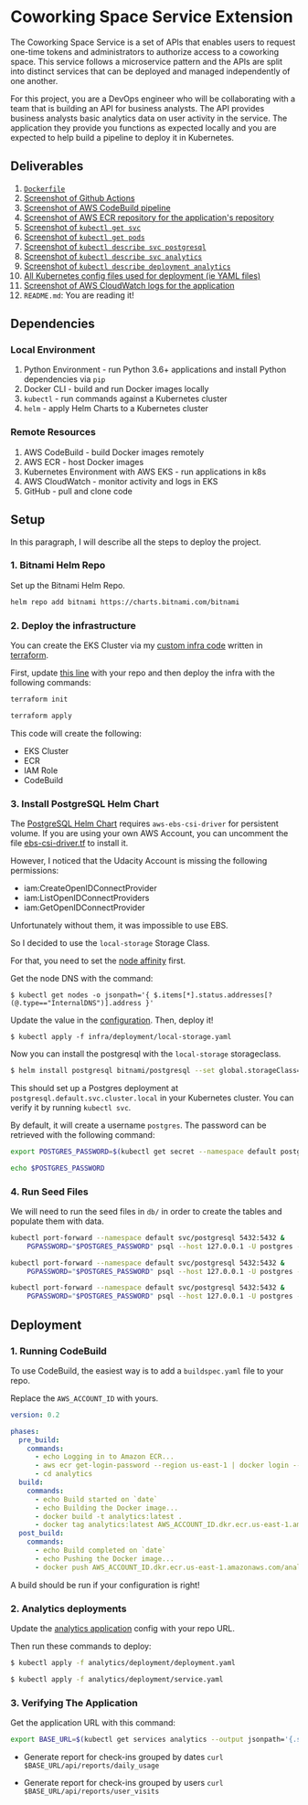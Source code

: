 # Coworking Space Service Extension

The Coworking Space Service is a set of APIs that enables users to request one-time tokens and administrators to authorize access to a coworking space. This service follows a microservice pattern and the APIs are split into distinct services that can be deployed and managed independently of one another.

For this project, you are a DevOps engineer who will be collaborating with a team that is building an API for business analysts. The API provides business analysts basic analytics data on user activity in the service. The application they provide you functions as expected locally and you are expected to help build a pipeline to deploy it in Kubernetes.

## Deliverables

1. [`Dockerfile`](analytics/Dockerfile)
2. [Screenshot of Github Actions](screenshots/github_action_pipeline.png)
3. [Screenshot of AWS CodeBuild pipeline](screenshots/codebuild_result.png)
4. [Screenshot of AWS ECR repository for the application's repository](screenshots/aws_ecr.png)
5. [Screenshot of `kubectl get svc`](screenshots/kubectl_svc.png)
6. [Screenshot of `kubectl get pods`](screenshots/kubectl_pods.png)
7. [Screenshot of `kubectl describe svc postgresql`](screenshots/kubectl_describe_svc_db.png)
8. [Screenshot of `kubectl describe svc analytics`](screenshots/kubectl_describe_svc_analytics.png)
9. [Screenshot of `kubectl describe deployment analytics`](screenshots/kubectl_describe_deploy_analytics.png)
10. [All Kubernetes config files used for deployment (ie YAML files)](analytics/k8s)
11. [Screenshot of AWS CloudWatch logs for the application](screenshots/analytics_logs.png)
12. `README.md`: You are reading it!

## Dependencies

### Local Environment

1. Python Environment - run Python 3.6+ applications and install Python dependencies via `pip`
2. Docker CLI - build and run Docker images locally
3. `kubectl` - run commands against a Kubernetes cluster
4. `helm` - apply Helm Charts to a Kubernetes cluster

### Remote Resources

1. AWS CodeBuild - build Docker images remotely
2. AWS ECR - host Docker images
3. Kubernetes Environment with AWS EKS - run applications in k8s
4. AWS CloudWatch - monitor activity and logs in EKS
5. GitHub - pull and clone code

## Setup

In this paragraph, I will describe all the steps to deploy the project.

### 1. Bitnami Helm Repo

Set up the Bitnami Helm Repo.

```bash
helm repo add bitnami https://charts.bitnami.com/bitnami
```

### 2. Deploy the infrastructure

You can create the EKS Cluster via my [custom infra code](infra/terraform) written in [terraform](https://developer.hashicorp.com/terraform/downloads).

First, update [this line](https://github.com/abdelino17/coworking-space/blob/92f792bf94c311e8ba7907299a7c0f3aaf78a0ea/infra/terraform/main.tf#L297) with your repo and then deploy the infra with the following commands:

```bash
terraform init

terraform apply
```

This code will create the following:

- EKS Cluster
- ECR
- IAM Role
- CodeBuild

### 3. Install PostgreSQL Helm Chart

The [PostgreSQL Helm Chart](https://artifacthub.io/packages/helm/bitnami/postgresql) requires `aws-ebs-csi-driver` for persistent volume. If you are using your own AWS Account, you can uncomment the file [ebs-csi-driver.tf](infra/terraform/csi-driver.tf) to install it.

However, I noticed that the Udacity Account is missing the following permissions:

- iam:CreateOpenIDConnectProvider
- iam:ListOpenIDConnectProviders
- iam:GetOpenIDConnectProvider

Unfortunately without them, it was impossible to use EBS.

So I decided to use the `local-storage` Storage Class.

For that, you need to set the [node affinity](https://kubernetes.io/docs/concepts/scheduling-eviction/assign-pod-node/) first.

Get the node DNS with the command:

`$ kubectl get nodes -o jsonpath='{ $.items[*].status.addresses[?(@.type=="InternalDNS")].address }'`

Update the value in the [configuration](https://github.com/abdelino17/coworking-space/blob/92f792bf94c311e8ba7907299a7c0f3aaf78a0ea/infra/deployment/local-storage.yaml#L29). Then, deploy it!

`$ kubectl apply -f infra/deployment/local-storage.yaml`

Now you can install the postgresql with the `local-storage` storageclass.

```bash
$ helm install postgresql bitnami/postgresql --set global.storageClass=local-storage
```

This should set up a Postgres deployment at `postgresql.default.svc.cluster.local` in your Kubernetes cluster. You can verify it by running `kubectl svc`.

By default, it will create a username `postgres`. The password can be retrieved with the following command:

```bash
export POSTGRES_PASSWORD=$(kubectl get secret --namespace default postgresql -o jsonpath="{.data.postgres-password}" | base64 -d)

echo $POSTGRES_PASSWORD
```

### 4. Run Seed Files

We will need to run the seed files in `db/` in order to create the tables and populate them with data.

```bash
kubectl port-forward --namespace default svc/postgresql 5432:5432 &
    PGPASSWORD="$POSTGRES_PASSWORD" psql --host 127.0.0.1 -U postgres -d postgres -p 5432 < 1_create_tables.sql

kubectl port-forward --namespace default svc/postgresql 5432:5432 &
    PGPASSWORD="$POSTGRES_PASSWORD" psql --host 127.0.0.1 -U postgres -d postgres -p 5432 < 2_seed_users.sql

kubectl port-forward --namespace default svc/postgresql 5432:5432 &
    PGPASSWORD="$POSTGRES_PASSWORD" psql --host 127.0.0.1 -U postgres -d postgres -p 5432 < 3_seed_tokens.sql
```

## Deployment

### 1. Running CodeBuild

To use CodeBuild, the easiest way is to add a `buildspec.yaml` file to your repo.

Replace the `AWS_ACCOUNT_ID` with yours.

```yaml
version: 0.2

phases:
  pre_build:
    commands:
      - echo Logging in to Amazon ECR...
      - aws ecr get-login-password --region us-east-1 | docker login --username AWS --password-stdin AWS_ACCOUNT_ID.dkr.ecr.us-east-1.amazonaws.com
      - cd analytics
  build:
    commands:
      - echo Build started on `date`
      - echo Building the Docker image...
      - docker build -t analytics:latest .
      - docker tag analytics:latest AWS_ACCOUNT_ID.dkr.ecr.us-east-1.amazonaws.com/analytics:latest
  post_build:
    commands:
      - echo Build completed on `date`
      - echo Pushing the Docker image...
      - docker push AWS_ACCOUNT_ID.dkr.ecr.us-east-1.amazonaws.com/analytics:latest
```

A build should be run if your configuration is right!

### 2. Analytics deployments

Update the [analytics application](analytics/deployment/deployment.yaml) config with your repo URL.

Then run these commands to deploy:

```bash
$ kubectl apply -f analytics/deployment/deployment.yaml

$ kubectl apply -f analytics/deployment/service.yaml
```

### 3. Verifying The Application

Get the application URL with this command:

```bash
export BASE_URL=$(kubectl get services analytics --output jsonpath='{.status.loadBalancer.ingress[0].hostname}')
```

- Generate report for check-ins grouped by dates
  `curl $BASE_URL/api/reports/daily_usage`

- Generate report for check-ins grouped by users
  `curl $BASE_URL/api/reports/user_visits`
